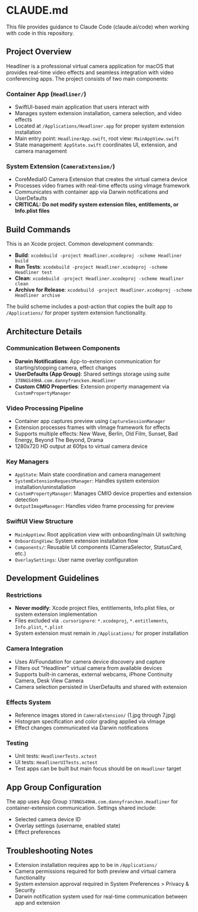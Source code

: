 # CLAUDE.md

This file provides guidance to Claude Code (claude.ai/code) when working with code in this repository.

## Project Overview

Headliner is a professional virtual camera application for macOS that provides real-time video effects and seamless integration with video conferencing apps. The project consists of two main components:

### Container App (`Headliner/`)
- SwiftUI-based main application that users interact with
- Manages system extension installation, camera selection, and video effects
- Located at `/Applications/Headliner.app` for proper system extension installation
- Main entry point: `HeadlinerApp.swift`, root view: `MainAppView.swift`
- State management: `AppState.swift` coordinates UI, extension, and camera management

### System Extension (`CameraExtension/`)
- CoreMediaIO Camera Extension that creates the virtual camera device
- Processes video frames with real-time effects using vImage framework
- Communicates with container app via Darwin notifications and UserDefaults
- **CRITICAL: Do not modify system extension files, entitlements, or Info.plist files**

## Build Commands

This is an Xcode project. Common development commands:

- **Build**: `xcodebuild -project Headliner.xcodeproj -scheme Headliner build`
- **Run Tests**: `xcodebuild -project Headliner.xcodeproj -scheme Headliner test`
- **Clean**: `xcodebuild -project Headliner.xcodeproj -scheme Headliner clean`
- **Archive for Release**: `xcodebuild -project Headliner.xcodeproj -scheme Headliner archive`

The build scheme includes a post-action that copies the built app to `/Applications/` for proper system extension functionality.

## Architecture Details

### Communication Between Components
- **Darwin Notifications**: App-to-extension communication for starting/stopping camera, effect changes
- **UserDefaults (App Group)**: Shared settings storage using suite `378NGS49HA.com.dannyfrancken.Headliner`
- **Custom CMIO Properties**: Extension property management via `CustomPropertyManager`

### Video Processing Pipeline
- Container app captures preview using `CaptureSessionManager` 
- Extension processes frames with vImage framework for effects
- Supports multiple effects: New Wave, Berlin, Old Film, Sunset, Bad Energy, Beyond The Beyond, Drama
- 1280x720 HD output at 60fps to virtual camera device

### Key Managers
- `AppState`: Main state coordination and camera management
- `SystemExtensionRequestManager`: Handles system extension installation/uninstallation
- `CustomPropertyManager`: Manages CMIO device properties and extension detection
- `OutputImageManager`: Handles video frame processing for preview

### SwiftUI View Structure
- `MainAppView`: Root application view with onboarding/main UI switching
- `OnboardingView`: System extension installation flow
- `Components/`: Reusable UI components (CameraSelector, StatusCard, etc.)
- `OverlaySettings`: User name overlay configuration

## Development Guidelines

### Restrictions
- **Never modify**: Xcode project files, entitlements, Info.plist files, or system extension implementation
- Files excluded via `.cursorignore`: `*.xcodeproj`, `*.entitlements`, `Info.plist`, `*.plist`
- System extension must remain in `/Applications/` for proper installation

### Camera Integration
- Uses AVFoundation for camera device discovery and capture
- Filters out "Headliner" virtual camera from available devices
- Supports built-in cameras, external webcams, iPhone Continuity Camera, Desk View Camera
- Camera selection persisted in UserDefaults and shared with extension

### Effects System
- Reference images stored in `CameraExtension/` (1.jpg through 7.jpg)
- Histogram specification and color grading applied via vImage
- Effect changes communicated via Darwin notifications

### Testing
- Unit tests: `HeadlinerTests.xctest`
- UI tests: `HeadlinerUITests.xctest`
- Test apps can be built but main focus should be on `Headliner` target

## App Group Configuration

The app uses App Group `378NGS49HA.com.dannyfrancken.Headliner` for container-extension communication. Settings shared include:
- Selected camera device ID
- Overlay settings (username, enabled state)
- Effect preferences

## Troubleshooting Notes

- Extension installation requires app to be in `/Applications/`
- Camera permissions required for both preview and virtual camera functionality
- System extension approval required in System Preferences > Privacy & Security
- Darwin notification system used for real-time communication between app and extension